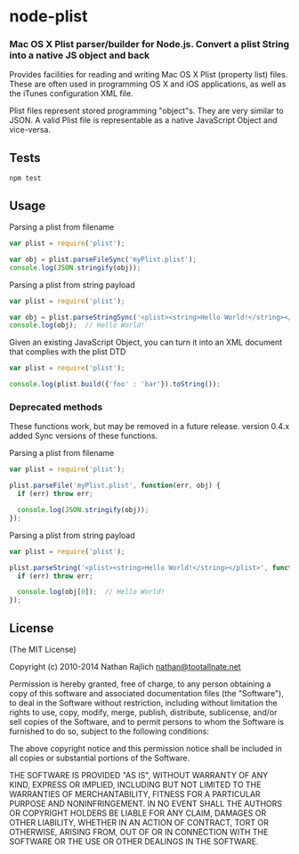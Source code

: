node-plist
==========
### Mac OS X Plist parser/builder for Node.js. Convert a plist String into a native JS object and back

Provides facilities for reading and writing Mac OS X Plist (property list) files. These are often used in programming OS X and iOS applications, as well as the iTunes
configuration XML file.

Plist files represent stored programming "object"s. They are very similar
to JSON. A valid Plist file is representable as a native JavaScript Object and vice-versa.


## Tests

`npm test`


## Usage

Parsing a plist from filename

``` javascript
var plist = require('plist');

var obj = plist.parseFileSync('myPlist.plist');
console.log(JSON.stringify(obj));
```

Parsing a plist from string payload

``` javascript
var plist = require('plist');

var obj = plist.parseStringSync('<plist><string>Hello World!</string></plist>');
console.log(obj);  // Hello World!
```

Given an existing JavaScript Object, you can turn it into an XML document that complies with the plist DTD

``` javascript
var plist = require('plist');

console.log(plist.build({'foo' : 'bar'}).toString());
```


### Deprecated methods

These functions work, but may be removed in a future release. version 0.4.x added Sync versions of these functions.

Parsing a plist from filename
``` javascript
var plist = require('plist');

plist.parseFile('myPlist.plist', function(err, obj) {
  if (err) throw err;

  console.log(JSON.stringify(obj));
});
```

Parsing a plist from string payload
``` javascript
var plist = require('plist');

plist.parseString('<plist><string>Hello World!</string></plist>', function(err, obj) {
  if (err) throw err;

  console.log(obj[0]);  // Hello World!
});
```


License
-------

(The MIT License)

Copyright (c) 2010-2014 Nathan Rajlich <nathan@tootallnate.net>

Permission is hereby granted, free of charge, to any person
obtaining a copy of this software and associated documentation
files (the "Software"), to deal in the Software without
restriction, including without limitation the rights to use,
copy, modify, merge, publish, distribute, sublicense, and/or sell
copies of the Software, and to permit persons to whom the
Software is furnished to do so, subject to the following
conditions:

The above copyright notice and this permission notice shall be
included in all copies or substantial portions of the Software.

THE SOFTWARE IS PROVIDED "AS IS", WITHOUT WARRANTY OF ANY KIND,
EXPRESS OR IMPLIED, INCLUDING BUT NOT LIMITED TO THE WARRANTIES
OF MERCHANTABILITY, FITNESS FOR A PARTICULAR PURPOSE AND
NONINFRINGEMENT. IN NO EVENT SHALL THE AUTHORS OR COPYRIGHT
HOLDERS BE LIABLE FOR ANY CLAIM, DAMAGES OR OTHER LIABILITY,
WHETHER IN AN ACTION OF CONTRACT, TORT OR OTHERWISE, ARISING
FROM, OUT OF OR IN CONNECTION WITH THE SOFTWARE OR THE USE OR
OTHER DEALINGS IN THE SOFTWARE.
